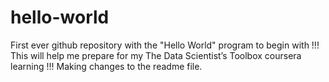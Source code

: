 hello-world
===========

First ever github repository with the "Hello World" program to begin with !!! This will help me prepare for my The Data Scientist’s Toolbox coursera learning !!!
Making changes to the readme file.
